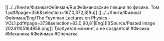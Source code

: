 [[../../Книги/Физика/Фейнман/Ru/Феймановские лекции по физике. Том 1.pdf#page=356&selection=167,0,372,8|Ru]]
[[../../Книги/Физика/Фейнман/Eng/The Feynman Lectures on Physics - VOL1.pdf#page=373&selection=83,0,90,81|Eng]]![[Source/Pasted image 20241105164856.png]]
*Требуется* момент, а не создается!
#Физика #Механика #Фейнман #Опечатка 